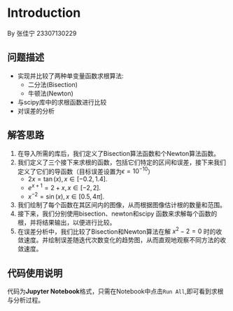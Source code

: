 # Introduction
By 张佳宁 23307130229
## 问题描述

+ 实现并比较了两种单变量函数求根算法:
   - 二分法(Bisection)
   - 牛顿法(Newton)
+ 与scipy库中的求根函数进行比较
+ 对误差的分析

## 解答思路
1. 在导入所需的库后，我们定义了Bisection算法函数和个Newton算法函数。
2. 我们定义了三个接下来求根的函数，包括它们特定的区间和误差，接下来我们定义了它们的导函数（目标误差设置为$\epsilon=10^{-10}$）    
    - $2x = \tan(x), x \in [-0.2, 1.4].$ 
    - $e^{x+1} = 2 + x, x\in[-2,2].$
    - $x^{-2} = \sin(x), x\in[0.5, 4\pi].$ 
3. 我们绘制了每个函数在其区间内的图像，从而根据图像估计根的数量和范围。
4. 接下来，我们分别使用bisection、newton和scipy 函数来求解每个函数的根，并将结果输出，以便进行比较。
5. 在误差分析中，我们比较了Bisection和Newton算法在解 $x^2 - 2 = 0$ 时的收敛速度。并绘制误差随迭代次数变化的趋势图，从而直观地观察不同方法的收敛速度。
## 代码使用说明
代码为**Jupyter Notebook**格式，只需在Notebook中点击`Run All`,即可看到求根与分析过程。
  